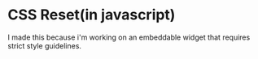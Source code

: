 # CSS Reset(in javascript)

I made this because i'm working on an embeddable widget that requires strict style guidelines.

 

